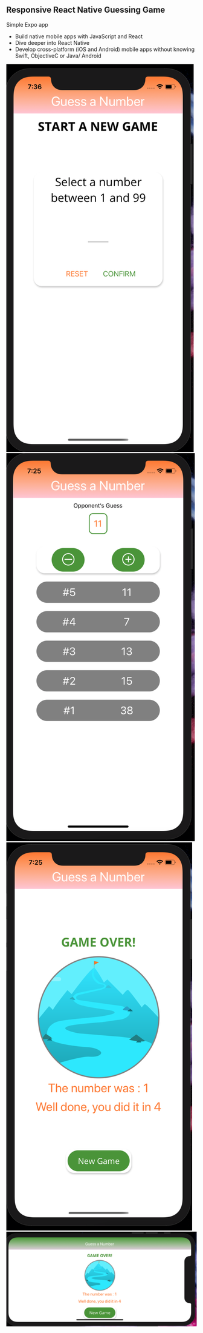 ## Responsive React Native Guessing Game

Simple Expo app

* Build native mobile apps with JavaScript and React
* Dive deeper into React Native
* Develop cross-platform (iOS and Android) mobile apps without knowing Swift, ObjectiveC or Java/ Android


![](./assets/Start.png) 
![Guessing Screen](assets/NumberOfGuesses.png)
![Game Over](assets/GameOver.png)
![Reactive Screen Change](assets/GameOver2.png)

